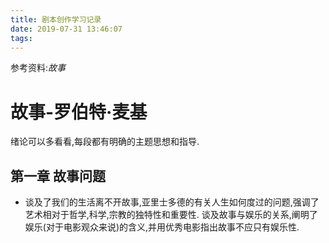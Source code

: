 ```yaml
---
title: 剧本创作学习记录
date: 2019-07-31 13:46:07
tags:
---
```


参考资料:*故事*

<!-- more -->

# 故事-罗伯特·麦基 
绪论可以多看看,每段都有明确的主题思想和指导.
## 第一章 故事问题
* 谈及了我们的生活离不开故事,亚里士多德的有关人生如何度过的问题,强调了艺术相对于哲学,科学,宗教的独特性和重要性.
  谈及故事与娱乐的关系,阐明了娱乐(对于电影观众来说)的含义,并用优秀电影指出故事不应只有娱乐性.
